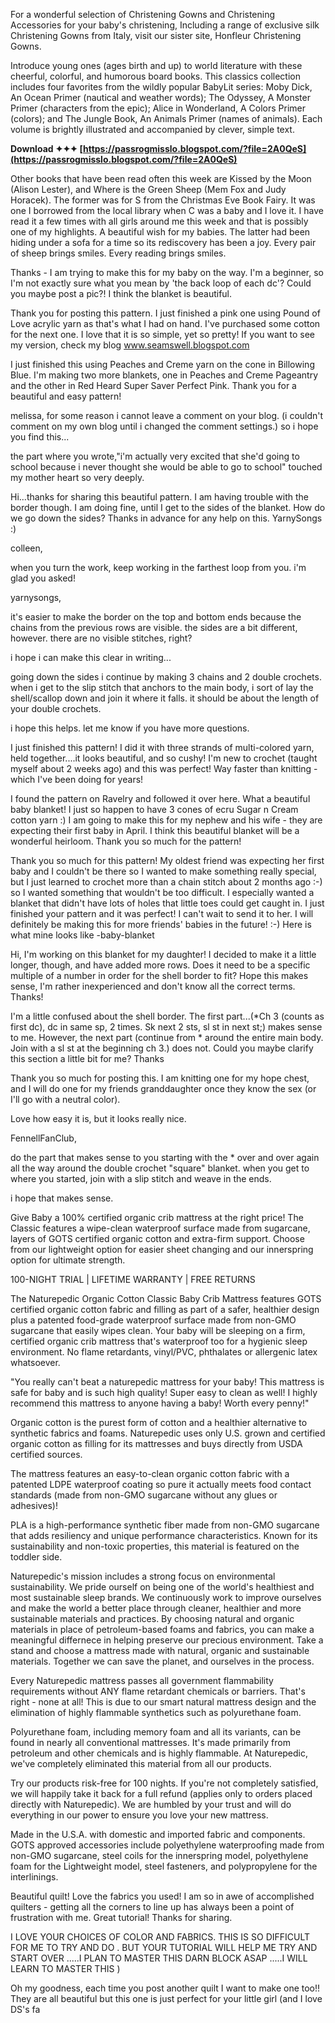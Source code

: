 For a wonderful selection of Christening Gowns and Christening Accessories for your baby's christening, Including a range of exclusive silk Christening Gowns from Italy, visit our sister site, Honfleur Christening Gowns.
 
Introduce young ones (ages birth and up) to world literature with these cheerful, colorful, and humorous board books. This classics collection includes four favorites from the wildly popular BabyLit series: Moby Dick, An Ocean Primer (nautical and weather words); The Odyssey, A Monster Primer (characters from the epic); Alice in Wonderland, A Colors Primer (colors); and The Jungle Book, An Animals Primer (names of animals). Each volume is brightly illustrated and accompanied by clever, simple text.

 
**Download ✦✦✦ [https://passrogmisslo.blogspot.com/?file=2A0QeS](https://passrogmisslo.blogspot.com/?file=2A0QeS)**


 
Other books that have been read often this week are Kissed by the Moon (Alison Lester), and Where is the Green Sheep (Mem Fox and Judy Horacek). The former was for S from the Christmas Eve Book Fairy. It was one I borrowed from the local library when C was a baby and I love it. I have read it a few times with all girls around me this week and that is possibly one of my highlights. A beautiful wish for my babies. The latter had been hiding under a sofa for a time so its rediscovery has been a joy. Every pair of sheep brings smiles. Every reading brings smiles.
 
Thanks - I am trying to make this for my baby on the way. I'm a beginner, so I'm not exactly sure what you mean by 'the back loop of each dc'? Could you maybe post a pic?! I think the blanket is beautiful.
 
Thank you for posting this pattern. I just finished a pink one using Pound of Love acrylic yarn as that's what I had on hand. I've purchased some cotton for the next one. I love that it is so simple, yet so pretty! If you want to see my version, check my blog www.seamswell.blogspot.com
 
I just finished this using Peaches and Creme yarn on the cone in Billowing Blue. I'm making two more blankets, one in Peaches and Creme Pageantry and the other in Red Heard Super Saver Perfect Pink. Thank you for a beautiful and easy pattern!

melissa,
for some reason i cannot leave a comment on your blog. (i couldn't comment on my own blog until i changed the comment settings.) so i hope you find this...

the part where you wrote,"i'm actually very excited that she'd going to school because i never thought she would be able to go to school" touched my mother heart so very deeply.
 
Hi...thanks for sharing this beautiful pattern. I am having trouble with the border though. I am doing fine, until I get to the sides of the blanket. How do we go down the sides? Thanks in advance for any help on this. YarnySongs :)
 
colleen,

when you turn the work, keep working in the farthest loop from you. i'm glad you asked!


yarnysongs,

it's easier to make the border on the top and bottom ends because the chains from the previous rows are visible. the sides are a bit different, however. there are no visible stitches, right? 

i hope i can make this clear in writing...

going down the sides i continue by making 3 chains and 2 double crochets. when i get to the slip stitch that anchors to the main body, i sort of lay the shell/scallop down and join it where it falls. it should be about the length of your double crochets. 

i hope this helps. let me know if you have more questions.
 
I just finished this pattern! I did it with three strands of multi-colored yarn, held together....it looks beautiful, and so cushy! I'm new to crochet (taught myself about 2 weeks ago) and this was perfect! Way faster than knitting - which I've been doing for years!
 
I found the pattern on Ravelry and followed it over here. What a beautiful baby blanket! I just so happen to have 3 cones of ecru Sugar n Cream cotton yarn :) I am going to make this for my nephew and his wife - they are expecting their first baby in April. I think this beautiful blanket will be a wonderful heirloom. Thank you so much for the pattern!
 
Thank you so much for this pattern! My oldest friend was expecting her first baby and I couldn't be there so I wanted to make something really special, but I just learned to crochet more than a chain stitch about 2 months ago :-) so I wanted something that wouldn't be too difficult. I especially wanted a blanket that didn't have lots of holes that little toes could get caught in. I just finished your pattern and it was perfect! I can't wait to send it to her. I will definitely be making this for more friends' babies in the future! :-)
Here is what mine looks like -baby-blanket
 
Hi, I'm working on this blanket for my daughter! I decided to make it a little longer, though, and have added more rows. Does it need to be a specific multiple of a number in order for the shell border to fit? Hope this makes sense, I'm rather inexperienced and don't know all the correct terms. Thanks!
 
I'm a little confused about the shell border. The first part...(\*Ch 3 (counts as first dc), dc in same sp, 2 times. Sk next 2 sts, sl st in next st;) makes sense to me. However, the next part (continue from \* around the entire main body. Join with a sl st at the beginning ch 3.) does not. Could you maybe clarify this section a little bit for me? Thanks
 
Thank you so much for posting this. I am knitting one for my hope chest, and I will do one for my friends granddaughter once they know the sex (or I'll go with a neutral color). 

Love how easy it is, but it looks really nice.
 
FennellFanClub,

do the part that makes sense to you starting with the \* over and over again all the way around the double crochet "square" blanket. when you get to where you started, join with a slip stitch and weave in the ends. 

i hope that makes sense.
 
Give Baby a 100% certified organic crib mattress at the right price! The Classic features a wipe-clean waterproof surface made from sugarcane, layers of GOTS certified organic cotton and extra-firm support. Choose from our lightweight option for easier sheet changing and our innerspring option for ultimate strength.

100-NIGHT TRIAL | LIFETIME WARRANTY | FREE RETURNS
 
The Naturepedic Organic Cotton Classic Baby Crib Mattress features GOTS certified organic cotton fabric and filling as part of a safer, healthier design plus a patented food-grade waterproof surface made from non-GMO sugarcane that easily wipes clean. Your baby will be sleeping on a firm, certified organic crib mattress that's waterproof too for a hygienic sleep environment. No flame retardants, vinyl/PVC, phthalates or allergenic latex whatsoever.
 
"You really can't beat a naturepedic mattress for your baby! This mattress is safe for baby and is such high quality! Super easy to clean as well! I highly recommend this mattress to anyone having a baby! Worth every penny!"
 
Organic cotton is the purest form of cotton and a healthier alternative to synthetic fabrics and foams. Naturepedic uses only U.S. grown and certified organic cotton as filling for its mattresses and buys directly from USDA certified sources.
 
The mattress features an easy-to-clean organic cotton fabric with a patented LDPE waterproof coating so pure it actually meets food contact standards (made from non-GMO sugarcane without any glues or adhesives)!
 
PLA is a high-performance synthetic fiber made from non-GMO sugarcane that adds resiliency and unique performance characteristics. Known for its sustainability and non-toxic properties, this material is featured on the toddler side.
 
Naturepedic's mission includes a strong focus on environmental sustainability. We pride ourself on being one of the world's healthiest and most sustainable sleep brands. We continuously work to improve ourselves and make the world a better place through cleaner, healthier and more sustainable materials and practices. By choosing natural and organic materials in place of petroleum-based foams and fabrics, you can make a meaningful differnece in helping preserve our precious environment. Take a stand and choose a mattress made with natural, organic and sustainable materials. Together we can save the planet, and ourselves in the process.
 
Every Naturepedic mattress passes all government flammability requirements without ANY flame retardant chemicals or barriers. That's right - none at all! This is due to our smart natural mattress design and the elimination of highly flammable synthetics such as polyurethane foam.
 
Polyurethane foam, including memory foam and all its variants, can be found in nearly all conventional mattresses. It's made primarily from petroleum and other chemicals and is highly flammable. At Naturepedic, we've completely eliminated this material from all our products.
 
Try our products risk-free for 100 nights. If you're not completely satisfied, we will happily take it back for a full refund (applies only to orders placed directly with Naturepedic). We are humbled by your trust and will do everything in our power to ensure you love your new mattress.
 
Made in the U.S.A. with domestic and imported fabric and components.
GOTS approved accessories include polyethylene waterproofing made from non-GMO sugarcane, steel coils for the
innerspring model, polyethylene foam for the Lightweight model, steel fasteners, and polypropylene for the interlinings.
 
Beautiful quilt! Love the fabrics you used! I am so in awe of accomplished quilters - getting all the corners to line up has always been a point of frustration with me. Great tutorial! Thanks for sharing.
 
I LOVE YOUR CHOICES OF COLOR AND FABRICS. THIS IS SO DIFFICULT FOR ME TO TRY AND DO . BUT YOUR TUTORIAL WILL HELP ME TRY AND START OVER .....I PLAN TO MASTER THIS DARN BLOCK ASAP .....I WILL LEARN TO MASTER THIS )
 
Oh my goodness, each time you post another quilt I want to make one too!! They are all beautiful but this one is just perfect for your little girl (and I love DS's fa